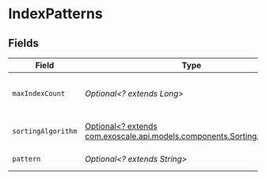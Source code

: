 # IndexPatterns


## Fields

| Field                                                                                                                  | Type                                                                                                                   | Required                                                                                                               | Description                                                                                                            |
| ---------------------------------------------------------------------------------------------------------------------- | ---------------------------------------------------------------------------------------------------------------------- | ---------------------------------------------------------------------------------------------------------------------- | ---------------------------------------------------------------------------------------------------------------------- |
| `maxIndexCount`                                                                                                        | *Optional<? extends Long>*                                                                                             | :heavy_minus_sign:                                                                                                     | Maximum number of indexes to keep                                                                                      |
| `sortingAlgorithm`                                                                                                     | [Optional<? extends com.exoscale.api.models.components.SortingAlgorithm>](../../models/components/SortingAlgorithm.md) | :heavy_minus_sign:                                                                                                     | Deletion sorting algorithm                                                                                             |
| `pattern`                                                                                                              | *Optional<? extends String>*                                                                                           | :heavy_minus_sign:                                                                                                     | fnmatch pattern                                                                                                        |